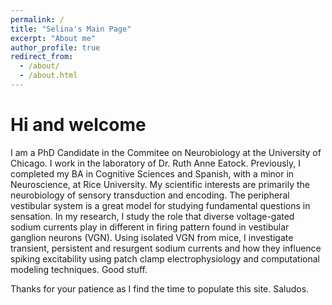 ```yaml
---
permalink: /
title: "Selina's Main Page"
excerpt: "About me"
author_profile: true
redirect_from: 
  - /about/
  - /about.html
---
```


Hi and welcome
======
I am a PhD Candidate in the Commitee on Neurobiology at the University of Chicago. I work in the laboratory of Dr. Ruth Anne Eatock. Previously, I completed my BA in Cognitive Sciences and Spanish, with a minor in Neuroscience, at Rice University. My scientific interests are primarily the neurobiology of sensory transduction and encoding. The peripheral vestibular system is a great model for studying fundamental questions in sensation. In my research, I study the role that diverse voltage-gated sodium currents play in different in firing pattern found in vestibular ganglion neurons (VGN). Using isolated VGN from mice, I investigate transient, persistent and resurgent sodium currents and how they influence spiking excitability using patch clamp electrophysiology and computational modeling techniques. Good stuff.

Thanks for your patience as I find the time to populate this site. Saludos.

